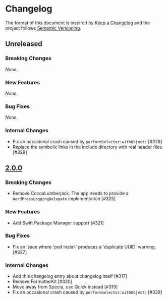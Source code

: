 # Changelog

The format of this document is inspired by [Keep a Changelog](https://keepachangelog.com/en/1.0.0/) and the project follows [Semantic Versioning](https://semver.org/spec/v2.0.0.html).

<!-- This is a comment, you won't see it when GitHub renders the Markdown file.

When releasing a new version:

1. Remove any empty section (those with `_None._`)
2. Update the `## Unreleased` header to `## [<version_number>](https://github.com/wordpress-mobile/WordPress-iOS-Shared/releases/tag/<version_number>)`
3. Add a new "Unreleased" section for the next iteration, by copy/pasting the following template:

## Unreleased

### Breaking Changes

_None._

### New Features

_None._

### Bug Fixes

_None._

### Internal Changes

_None._

-->

## Unreleased

### Breaking Changes

_None._

### New Features

_None._

### Bug Fixes

_None._

### Internal Changes

- Fix an occasional crash caused by `performSelector:withObject:` [#328]
- Replace the symbolic links in the include directory with real header files [#329]

## [2.0.0](https://github.com/wordpress-mobile/WordPress-iOS-Shared/releases/tag/2.0.0)

### Breaking Changes

- Remove CocoaLumberjack. The app needs to provide a `WordPressLoggingDelegate` implementation [#325]

### New Features

- Add Swift Package Manager support [#321]

### Bug Fixes

- Fix an issue where 'pod install' produces a 'duplicate UUID' warning. [#327]

### Internal Changes

- Add this changelog entry about changelog itself [#317]
- Remove FormatterKit [#320]
- Move away from Specta, use Quick instead [#319]
- Fix an occasional crash caused by `performSelector:withObject:` [#328]
